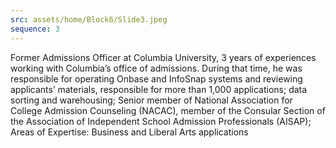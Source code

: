 ```yaml
---
src: assets/home/Block6/Slide3.jpeg
sequence: 3
---
```

  <p class="text-black text-justify">Former Admissions Officer at Columbia University, 3 years of experiences working with Columbia’s office of admissions. During that time, he was responsible for operating Onbase and InfoSnap systems and reviewing applicants’ materials, responsible for more than 1,000 applications; data sorting and warehousing; Senior member of National Association for College Admission Counseling (NACAC), member of the Consular Section of the Association of Independent School Admission Professionals (AISAP); Areas of Expertise:  Business and Liberal Arts applications
</p>
